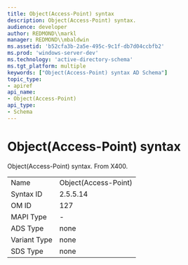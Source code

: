 ```yaml
---
title: Object(Access-Point) syntax
description: Object(Access-Point) syntax.
audience: developer
author: REDMOND\\markl
manager: REDMOND\\mbaldwin
ms.assetid: 'b52cfa3b-2a5e-495c-9c1f-db7d04ccbfb2'
ms.prod: 'windows-server-dev'
ms.technology: 'active-directory-schema'
ms.tgt_platform: multiple
keywords: ["Object(Access-Point) syntax AD Schema"]
topic_type:
- apiref
api_name:
- Object(Access-Point)
api_type:
- Schema
---
```


# Object(Access-Point) syntax

Object(Access-Point) syntax. From X400.



|              |                      |
|--------------|----------------------|
| Name         | Object(Access-Point) |
| Syntax ID    | 2.5.5.14             |
| OM ID        | 127                  |
| MAPI Type    | \-                   |
| ADS Type     | none                 |
| Variant Type | none                 |
| SDS Type     | none                 |



 

 




